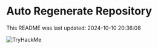 # Auto Regenerate Repository

This README was last updated: 2024-10-10 20:36:08

 ![TryHackMe](https://tryhackme.com/badge/533634)